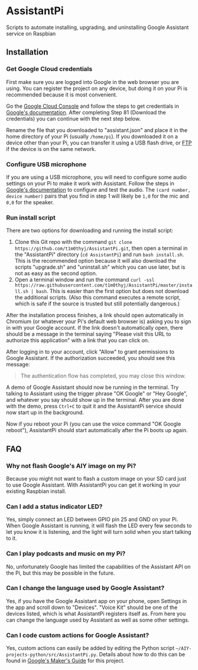 # AssistantPi

Scripts to automate installing, upgrading, and uninstalling Google Assistant service on Raspbian

## Installation

### Get Google Cloud credentials

First make sure you are logged into Google in the web browser you are using. You can register the project on any device, but doing it on your Pi is recommended because it is most convenient.

Go the [Google Cloud Console](https://console.cloud.google.com/) and follow the steps to get credentials in [Google's documentation](https://aiyprojects.withgoogle.com/voice#google-assistant--get-credentials). After completing Step 81 (Download the credentials) you can continue with the next step below.

Rename the file that you downloaded to "assistant.json" and place it in the home directory of your Pi (usually `/home/pi`). If you downloaded it on a device other than your Pi, you can transfer it using a USB flash drive, or [FTP](https://www.raspberrypi.org/documentation/remote-access/ssh/sftp.md) if the device is on the same network.

### Configure USB microphone

If you are using a USB microphone, you will need to configure some audio settings on your Pi to make it work with Assistant. Follow the steps in [Google's documentation](https://developers.google.com/assistant/sdk/guides/library/python/embed/audio) to configure and test the audio. The `(card number, device number)` pairs that you find in step 1 will likely be `1,0` for the mic and `0,0` for the speaker.

### Run install script

There are two options for downloading and running the install script:

1. Clone this Git repo with the command `git clone https://github.com/t1m0thyj/AssistantPi.git`, then open a terminal in the "AssistantPi" directory (`cd AssistantPi`) and run `bash install.sh`. This is the recommended option because it will also download the scripts "upgrade.sh" and "uninstall.sh" which you can use later, but is not as easy as the second option.
2. Open a terminal window and run the command `curl -ssl https://raw.githubusercontent.com/t1m0thyj/AssistantPi/master/install.sh | bash`. This is easier than the first option but does not download the additional scripts. (Also this command executes a remote script, which is safe if the source is trusted but still potentially dangerous.)

After the installation process finishes, a link should open automatically in Chromium (or whatever your Pi's default web browser is) asking you to sign in with your Google account. If the link doesn't automatically open, there should be a message in the terminal saying "Please visit this URL to authorize this application" with a link that you can click on.

After logging in to your account, click "Allow" to grant permissions to Google Assistant. If the authorization succeeded, you should see this message:
> The authentication flow has completed, you may close this window.

A demo of Google Assistant should now be running in the terminal. Try talking to Assistant using the trigger phrase "OK Google" or "Hey Google", and whatever you say should show up in the terminal. After you are done with the demo, press `Ctrl+C` to quit it and the AssistantPi service should now start up in the background.

Now if you reboot your Pi (you can use the voice command "OK Google reboot"), AssistantPi should start automatically after the Pi boots up again.

## FAQ

### Why not flash Google's AIY image on my Pi?

Because you might not want to flash a custom image on your SD card just to use Google Assistant. With AssistantPi you can get it working in your existing Raspbian install.

### Can I add a status indicator LED?

Yes, simply connect an LED between GPIO pin 25 and GND on your Pi. When Google Assistant is running, it will flash the LED every few seconds to let you know it is listening, and the light will turn solid when you start talking to it.

### Can I play podcasts and music on my Pi?

No, unfortunately Google has limited the capabilities of the Assistant API on the Pi, but this may be possible in the future.

### Can I change the language used by Google Assistant?

Yes, if you have the Google Assistant app on your phone, open Settings in the app and scroll down to "Devices". "Voice Kit" should be one of the devices listed, which is what AssistantPi registers itself as. From here you can change the language used by Assistant as well as some other settings.

### Can I code custom actions for Google Assistant?

Yes, custom actions can easily be added by editing the Python script `~/AIY-projects-python/src/AssistantPi.py`. Details about how to do this can be found in [Google's Maker's Guide](https://aiyprojects.withgoogle.com/voice#makers-guide) for this project.
